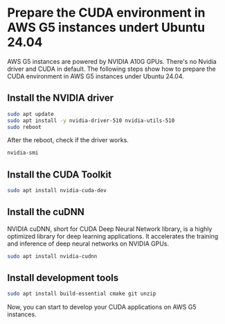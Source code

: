 # Prepare the CUDA environment in AWS G5 instances undert Ubuntu 24.04

AWS G5 instances are powered by NVIDIA A10G GPUs. There's no Nvidia driver and CUDA in default.
The following steps show how to prepare the CUDA environment in AWS G5 instances under Ubuntu 24.04.

## Install the NVIDIA driver
```bash
sudo apt update
sudo apt install -y nvidia-driver-510 nvidia-utils-510
sudo reboot
```

After the reboot, check if the driver works.
```bash
nvidia-smi
```

## Install the CUDA Toolkit
```bash
sudo apt install nvidia-cuda-dev
```

## Install the cuDNN
NVIDIA cuDNN, short for CUDA Deep Neural Network library, is a highly optimized library for deep learning applications. It accelerates the training and inference of deep neural networks on NVIDIA GPUs.

```bash
sudo apt install nvidia-cudnn
```

## Install development tools
```bash
sudo apt install build-essential cmake git unzip
```

Now, you can start to develop your CUDA applications on AWS G5 instances.
